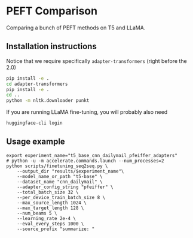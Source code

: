 # PEFT Comparison

Comparing a bunch of PEFT methods on T5 and LLaMA.

## Installation instructions

Notice that we require specifically `adapter-transformers` (right before the 2.0)

```bash
pip install -e .
cd adapter-transformers
pip install -e .
cd ..
python -m nltk.downloader punkt
```

If you are running LLaMA fine-tuning, you will probably also need

```bash
huggingface-cli login
```

## Usage example

```
export experiment_name="t5_base_cnn_dailymail_pfeiffer_adapters"                                                                                                          
# python -u -m accelerate.commands.launch --num_processes=2 
python scripts/finetuning_seq2seq.py \
    --output_dir "results/$experiment_name"\
    --model_name_or_path "t5-base" \
    --dataset_name "cnn_dailymail" \
    --adapter_config_string "pfeiffer" \
    --total_batch_size 32 \
    --per_device_train_batch_size 8 \
    --max_source_length 1024 \
    --max_target_length 128 \
    --num_beams 5 \
    --learning_rate 2e-4 \
    --eval_every_steps 1000 \
    --source_prefix "summarize: "
```
